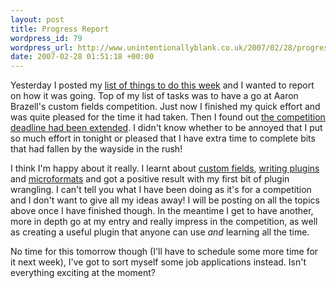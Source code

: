```yaml
---
layout: post
title: Progress Report
wordpress_id: 79
wordpress_url: http://www.unintentionallyblank.co.uk/2007/02/28/progress-report/
date: 2007-02-28 01:51:18 +00:00
---
```

<p>Yesterday I posted my <a href="http://www.unintentionallyblank.co.uk/2007/02/26/procrastinationmotivation">list of things to do this week</a> and I wanted to report on how it was going. Top of my list of tasks was to have a go at Aaron Brazell's custom fields competition. Just now I finished my quick effort and was quite pleased for the time it had taken. Then I found out <a href="http://technosailor.com/wordpress-custom-fields-contest-extended/">the competition deadline had been extended</a>. I didn't know whether to be annoyed that I put so much effort in tonight or pleased that I have extra time to complete bits that had fallen by the wayside in the rush!</p>

<p>I think I'm happy about it really. I learnt about <a href="http://codex.wordpress.org/Using_Custom_Fields">custom fields</a>, <a href="http://codex.wordpress.org/Writing_a_Plugin">writing plugins</a> and <a href="http://microformats.org/wiki/Main_Page">microformats</a> and got a positive result with my first bit of plugin wrangling. I can't tell you what I have been doing as it's for a competition and I don't want to give all my ideas away! I will be posting on all the topics above once I have finished though. In the meantime I get to have another, more in depth go at my entry and really impress in the competition, as well as creating a useful plugin that anyone can use <em>and</em> learning all the time.</p>

<p>No time for this tomorrow though (I'll have to schedule some more time for it next week), I've got to sort myself some job applications instead. Isn't everything exciting at the moment?</p>
